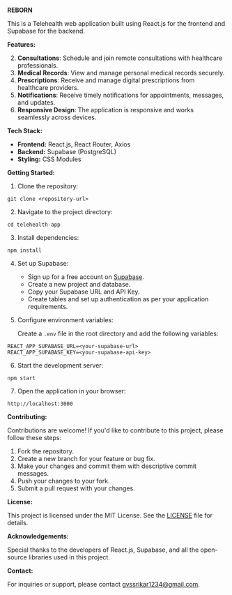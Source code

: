 **REBORN**

This is a Telehealth web application built using React.js for the frontend and Supabase for the backend.

**Features:**

2. **Consultations**: Schedule and join remote consultations with healthcare professionals.
3. **Medical Records**: View and manage personal medical records securely.
4. **Prescriptions**: Receive and manage digital prescriptions from healthcare providers.
5. **Notifications**: Receive timely notifications for appointments, messages, and updates.
6. **Responsive Design**: The application is responsive and works seamlessly across devices.

**Tech Stack:**

- **Frontend:** React.js, React Router, Axios
- **Backend:** Supabase (PostgreSQL)
- **Styling:** CSS Modules

**Getting Started:**

1. Clone the repository:

```
git clone <repository-url>
```

2. Navigate to the project directory:

```
cd telehealth-app
```

3. Install dependencies:

```
npm install
```

4. Set up Supabase:

   - Sign up for a free account on [Supabase](https://supabase.io/).
   - Create a new project and database.
   - Copy your Supabase URL and API Key.
   - Create tables and set up authentication as per your application requirements.

5. Configure environment variables:

   Create a `.env` file in the root directory and add the following variables:

```
REACT_APP_SUPABASE_URL=<your-supabase-url>
REACT_APP_SUPABASE_KEY=<your-supabase-api-key>
```

6. Start the development server:

```
npm start
```

7. Open the application in your browser:

```
http://localhost:3000
```

**Contributing:**

Contributions are welcome! If you'd like to contribute to this project, please follow these steps:

1. Fork the repository.
2. Create a new branch for your feature or bug fix.
3. Make your changes and commit them with descriptive commit messages.
4. Push your changes to your fork.
5. Submit a pull request with your changes.

**License:**

This project is licensed under the MIT License. See the [LICENSE](LICENSE) file for details.

**Acknowledgements:**

Special thanks to the developers of React.js, Supabase, and all the open-source libraries used in this project.

**Contact:**

For inquiries or support, please contact [gvssrikar1234@gmail.com](mailto:your-email@example.com).
